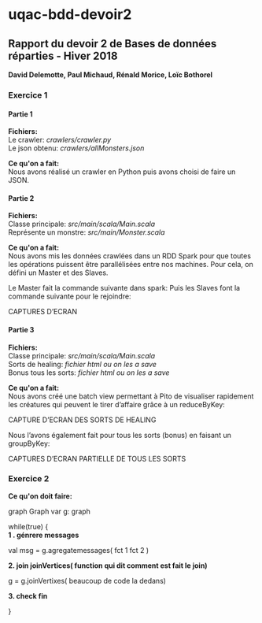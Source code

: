 # uqac-bdd-devoir2

<h2>Rapport du devoir 2 de Bases de données réparties - Hiver 2018</h2>
<b>David Delemotte, Paul Michaud, Rénald Morice, Loïc Bothorel</b>

<h3>Exercice 1</h3>

<h4>Partie 1</h4>

<b>Fichiers:</b><br>
Le crawler: <i>crawlers/crawler.py</i><br>
Le json obtenu: <i>crawlers/allMonsters.json</i><br>

<b>Ce qu'on a fait:</b><br>
Nous avons réalisé un crawler en Python puis avons choisi de faire un JSON.

<h4>Partie 2</h4>

<b>Fichiers:</b><br>
Classe principale: <i>src/main/scala/Main.scala</i><br>
Représente un monstre: <i>src/main/Monster.scala</i><br>

<b>Ce qu'on a fait:</b><br>
Nous avons mis les données crawlées dans un RDD Spark pour que toutes les opérations puissent être parallélisées entre nos machines. Pour cela, on défini un Master et des Slaves.

Le Master fait la commande suivante dans spark:
Puis les Slaves font la commande suivante pour le rejoindre:

CAPTURES D’ECRAN

<h4>Partie 3</h4>

<b>Fichiers:</b><br>
Classe principale: <i>src/main/scala/Main.scala</i><br>
Sorts de healing: <i>fichier html ou on les a save</i><br>
Bonus tous les sorts: <i>fichier html ou on les a save</i><br>

<b>Ce qu'on a fait:</b><br>
Nous avons créé une batch view permettant à Pito de visualiser rapidement les créatures qui peuvent le tirer d’affaire grâce à un reduceByKey:

CAPTURE D’ECRAN DES SORTS DE HEALING

Nous l’avons également fait pour tous les sorts (bonus) en faisant un groupByKey:

CAPTURES D’ECRAN PARTIELLE DE TOUS LES SORTS

<h3>Exercice 2</h3>

<b>Ce qu'on doit faire:</b><br>

graph Graph
var g: graph

while(true) {<br>
 <b>1 . génrere messages</b>

val msg = g.agregatemessages(
	fct 1
	fct 2
)

<b>2. join joinVertices( function qui dit comment est fait le join)</b>

g = g.joinVertixes( beaucoup de code la dedans)

<b>3. check fin</b>

}

